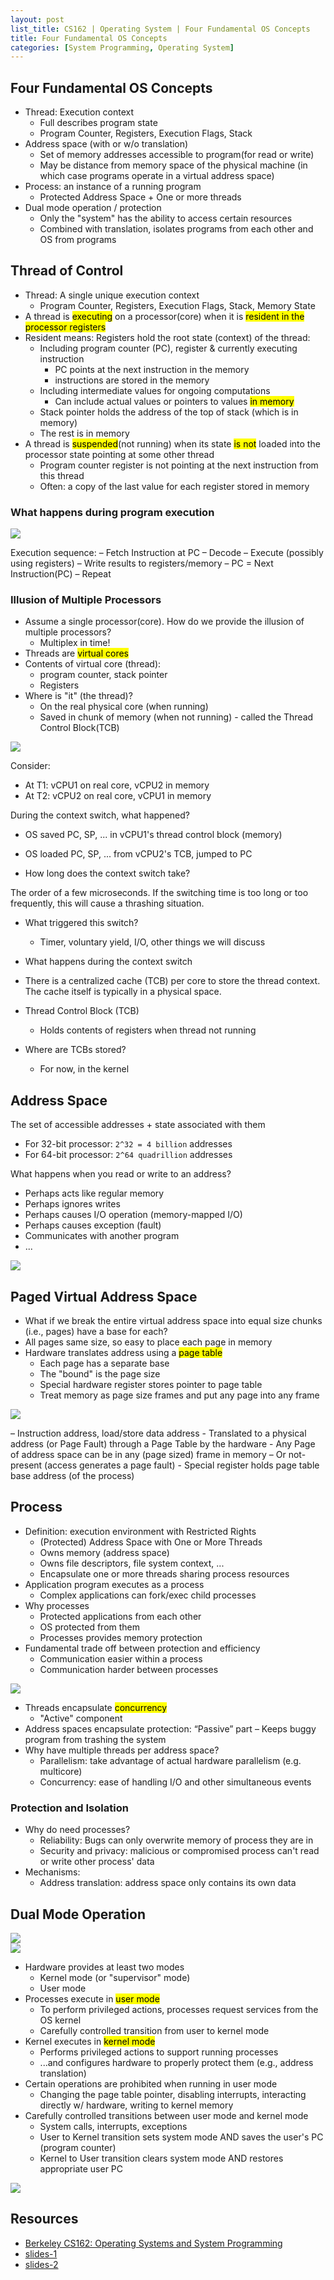 ```yaml
---
layout: post
list_title: CS162 | Operating System | Four Fundamental OS Concepts
title: Four Fundamental OS Concepts
categories: [System Programming, Operating System]
---
```


## Four Fundamental OS Concepts

- Thread: Execution context
    - Full describes program state
    - Program Counter, Registers, Execution Flags, Stack
- Address space (with or w/o translation)
    - Set of memory addresses accessible to program(for read or write)
    - May be distance from memory space of the physical machine (in which case programs operate in a virtual address space)
- Process: an instance of a running program
    - Protected Address Space + One or more threads
- Dual mode operation / protection
    - Only the "system" has the ability to access certain resources
    - Combined with translation, isolates programs from each other and OS from programs

## Thread of Control

- Thread: A single unique execution context
    - Program Counter, Registers, Execution Flags, Stack, Memory State
- A thread is <mark>executing</mark> on a processor(core) when it is <mark>resident in the processor registers
- Resident means: Registers hold the root state (context) of the thread:
    - Including program counter (PC), register & currently executing instruction
        - PC points at the next instruction in the memory
        - instructions are stored in the memory
    - Including intermediate values for ongoing computations
        - Can include actual values or pointers to values <mark>in memory</mark>
    - Stack pointer holds the address of the top of stack (which is in memory)
    - The rest is in memory
- A thread is <mark>suspended</mark>(not running) when its state <mark>is not</mark> loaded into the processor state pointing at some other thread
    - Program counter register is not pointing at the next instruction from this thread
    - Often: a copy of the last value for each register stored in memory

### What happens during program execution

<img class="md-img-center" src="{{site.baseurl}}/assets/images/2020/01/os-02-01.png">

Execution sequence:
– Fetch Instruction at PC
– Decode
– Execute (possibly using registers)
– Write results to registers/memory
– PC = Next Instruction(PC)
– Repeat

### Illusion of Multiple Processors

- Assume a single processor(core). How do we provide the illusion of multiple processors?
    - Multiplex in time!
- Threads are <mark>virtual cores</mark>
- Contents of virtual core (thread):
    - program counter, stack pointer
    - Registers
- Where is "it" (the thread)?
    - On the real physical core (when running)
    - Saved in chunk of memory (when not running) - called the Thread Control Block(TCB)

<img class="md-img-center" src="{{site.baseurl}}/assets/images/2020/01/os-02-02.png">

Consider:

- At T1: vCPU1 on real core, vCPU2 in memory
- At T2: vCPU2 on real core, vCPU1 in memory

During the context switch, what happened?

- OS saved PC, SP, ... in vCPU1's thread control block (memory)
- OS loaded PC, SP, ... from vCPU2's TCB, jumped to PC

- How long does the context switch take?

The order of a few microseconds. If the switching time is too long or too frequently, this will cause a thrashing situation.

- What triggered this switch?
    - Timer, voluntary yield, I/O, other things we will discuss

- What happens during the context switch

- There is a centralized cache (TCB) per core to store the thread context. The cache itself is typically in a physical space.
- Thread Control Block (TCB)
    - Holds contents of registers when thread not running
- Where are TCBs stored?
    - For now, in the kernel
    
## Address Space

The set of accessible addresses + state associated with them

- For 32-bit processor: `2^32 = 4 billion` addresses
- For 64-bit processor: `2^64 quadrillion` addresses

What happens when you read or write to an address?
- Perhaps acts like regular memory
- Perhaps ignores writes
- Perhaps causes I/O operation (memory-mapped I/O)
- Perhaps causes exception (fault)
- Communicates with another program
- ...

<img class="md-img-center" src="{{site.baseurl}}/assets/images/2020/01/os-02-03.png">


## Paged Virtual Address Space

- What if we break the entire virtual address space into equal size chunks (i.e., pages) have a base for each?
- All pages same size, so easy to place each page in memory
- Hardware translates address using a <mark>page table</mark>
    - Each page has a separate base
    - The "bound" is the page size
    - Special hardware register stores pointer to page table
    - Treat memory as page size frames and put any page into any frame

<img class="md-img-center" src="{{site.baseurl}}/assets/images/2020/01/os-02-04.png">


– Instruction address, load/store data address
    - Translated to a physical address (or Page Fault) through a Page Table by the hardware
    - Any Page of address space can be in any (page sized) frame in
memory
    – Or not-present (access generates a page fault)
    - Special register holds page table base address (of the process)

## Process

- Definition: execution environment with Restricted Rights
    - (Protected) Address Space with <makr>One or More Threads</makr>
    - Owns memory (address space)
    - Owns file descriptors, file system context, ...
    - Encapsulate one or more threads sharing process resources
- Application program executes as a process
    - Complex applications can fork/exec child processes
- Why processes
    - Protected applications from each other
    - OS protected from them
    - Processes provides memory protection
- Fundamental trade off between protection and efficiency
    - Communication easier within a process
    - Communication harder between processes

<img class="md-img-center" src="{{site.baseurl}}/assets/images/2020/01/os-02-05.png">

- Threads encapsulate <mark>concurrency</mark> 
    - "Active" component
- Address spaces encapsulate protection: “Passive” part
    – Keeps buggy program from trashing the system
- Why have multiple threads per address space?
    - Parallelism: take advantage of actual hardware parallelism (e.g. multicore)
    - Concurrency: ease of handling I/O and other simultaneous events

### Protection and Isolation

- Why do need processes?
    - Reliability: Bugs can only overwrite memory of process they are in
    - Security and privacy: malicious or compromised process can't read or write other process' data
- Mechanisms:
    - Address translation: address space only contains its own data

## Dual Mode Operation

<div class="md-flex-h md-flex-no-wrap">
<div><img src="{{site.baseurl}}/assets/images/2020/01/os-02-06.png"></div>
<div><img src="{{site.baseurl}}/assets/images/2020/01/os-02-07.png"></div>
</div>

- Hardware provides at least two modes
    - Kernel mode (or "supervisor" mode)
    - User mode
- Processes execute in <mark>user mode</mark>
    - To perform privileged actions, processes request services from the OS kernel
    - Carefully controlled transition from user to kernel mode
- Kernel executes in <mark>kernel mode</mark>
    - Performs privileged actions to support running processes
    - ...and configures hardware to properly protect them (e.g., address translation)
- Certain operations are prohibited when running in user mode
    - Changing the page table pointer, disabling interrupts, interacting directly w/ hardware, writing to kernel memory
- Carefully controlled transitions between user mode and kernel mode
    - System calls, interrupts, exceptions
    - User to Kernel transition sets system mode AND saves the user's PC (program counter)
    - Kernel to User transition clears system mode AND restores appropriate user PC

<img class="md-img-center" src="{{site.baseurl}}/assets/images/2020/01/os-02-08.png">

## Resources

- [Berkeley CS162: Operating Systems and System Programming](https://www.youtube.com/watch?v=4FpG1DcvHzc&list=PLF2K2xZjNEf97A_uBCwEl61sdxWVP7VWC)
- [slides-1](https://sharif.edu/~kharrazi/courses/40424-012/)
- [slides-2](https://github.com/Leo-Adventure/Berkeley-CS162-Operating-System/tree/main/Lecture/Slides)